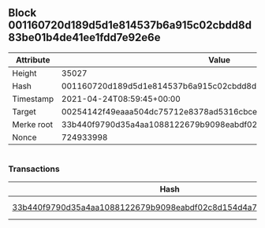 ## Block 001160720d189d5d1e814537b6a915c02cbdd8d83be01b4de41ee1fdd7e92e6e

Attribute | Value
--- | ---
Height | 35027
Hash | 001160720d189d5d1e814537b6a915c02cbdd8d83be01b4de41ee1fdd7e92e6e
Timestamp | 2021-04-24T08:59:45+00:00
Target | 00254142f49eaaa504dc75712e8378ad5316cbcead634704b3734b6271167cc4
Merke root | 33b440f9790d35a4aa1088122679b9098eabdf02c8d154d4a79618e67d4791a2
Nonce | 724933998

```

```

### Transactions

Hash | Amount
--- | ---
[33b440f9790d35a4aa1088122679b9098eabdf02c8d154d4a79618e67d4791a2](33b440f9790d35a4aa1088122679b9098eabdf02c8d154d4a79618e67d4791a2.md) | 10.00000000 SKEPTI 
